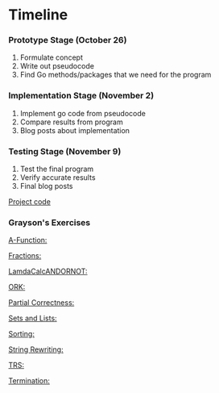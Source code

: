# Timeline
  
### Prototype Stage (October 26)
  1) Formulate concept
  2) Write out pseudocode
  3) Find Go methods/packages that we need for the program
  
### Implementation Stage (November 2)
  1) Implement go code from pseudocode
  2) Compare results from program
  3) Blog posts about implementation
  
### Testing Stage (November 9)
  1) Test the final program
  2) Verify accurate results
  3) Final blog posts 


[Project code](https://github.com/GraysonBerman/GoLangRepo/blob/master/testPinger)

### Grayson's Exercises

[A-Function:](https://github.com/GraysonBerman/GoLangRepo/blob/master/GraysonExercises/A-Function)

[Fractions: ](https://github.com/GraysonBerman/GoLangRepo/blob/master/GraysonExercises/Fractions)

[LamdaCalcANDORNOT:](
https://github.com/GraysonBerman/GoLangRepo/blob/master/GraysonExercises/LambdaCalcANDORNOTRules)

[ORK:](
https://github.com/GraysonBerman/GoLangRepo/blob/master/GraysonExercises/ORK)

[Partial Correctness:](
https://github.com/GraysonBerman/GoLangRepo/blob/master/GraysonExercises/PartialCorrectness)

[Sets and Lists:](
https://github.com/GraysonBerman/GoLangRepo/blob/master/GraysonExercises/SetsAndLists)

[Sorting:](
https://github.com/GraysonBerman/GoLangRepo/blob/master/GraysonExercises/Sorting)

[String Rewriting:](
https://github.com/GraysonBerman/GoLangRepo/blob/master/GraysonExercises/StringRewriting)

[TRS:](
https://github.com/GraysonBerman/GoLangRepo/blob/master/GraysonExercises/TRS)

[Termination:](
https://github.com/GraysonBerman/GoLangRepo/blob/master/GraysonExercises/Termination)
